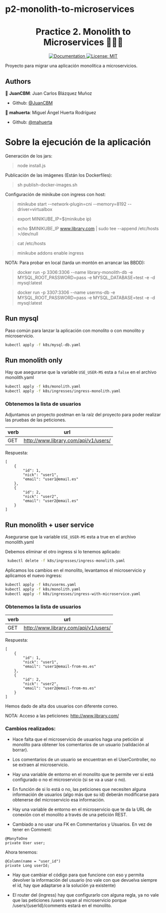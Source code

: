 # p2-monolith-to-microservices

<h1 align="center">Practice 2. Monolith to Microservices 👨🏻‍💻 </h1>

<p align="center">
  <a href="/docs" target="_blank">
    <img alt="Documentation" src="https://img.shields.io/badge/documentation-yes-brightgreen.svg" />
  </a>
  <a href="#" target="_blank">
    <img alt="License: MIT" src="https://img.shields.io/badge/License-MIT-yellow.svg" />
  </a>
</p>

Proyecto para migrar una aplicación monolítica a microservicios.

## Authors

👤 **JuanCBM**: Juan Carlos Blázquez Muñoz

* Github: [@JuanCBM](https://github.com/JuanCBM)

👤 **mahuerta**: Miguel Ángel Huerta Rodríguez

* Github: [@mahuerta](https://github.com/mahuerta)

# Sobre la ejecución de la aplicación

Generación de los jars:
> node install.js

Publicación de las imágenes (Están los Dockerfiles):
> sh publish-docker-images.sh

Configuración de minikube con ingress con host:
> minikube start --network-plugin=cni --memory=8192 --driver=virtualbox

> export MINIKUBE_IP=$(minikube ip)

> echo $MINIKUBE_IP www.library.com | sudo tee --append /etc/hosts >/dev/null

> cat /etc/hosts

> minikube addons enable ingress


NOTA:
Para probar en local (tarda un montón en arrancar las BBDD):
> docker run -p 3306:3306 --name library-monolith-db -e MYSQL_ROOT_PASSWORD=pass -e MYSQL_DATABASE=test -e -d mysql:latest

> docker run -p 3307:3306 --name userms-db -e MYSQL_ROOT_PASSWORD=pass -e MYSQL_DATABASE=test -e -d mysql:latest

## Run mysql
Paso común para lanzar la aplicación con monolito o con monolito y microservicio.

```sh
kubectl apply -f k8s/mysql-db.yaml
```

## Run monolith only
Hay que asegurarse que la variable `USE_USER-MS` esta a `false` en el archivo monolith.yaml
```sh
kubectl apply -f k8s/monolith.yaml
kubectl apply -f k8s/ingresses/ingress-monolith.yaml
```

### Obtenemos la lista de usuarios
Adjuntamos un proyecto postman en la raíz del proyecto para poder realizar las pruebas de las peticiones.

| verb | url                                 |
|------|-------------------------------------|
| GET | http://www.library.com/api/v1/users/ |

Respuesta:
```
[
    {
        "id": 1,
        "nick": "user1",
        "email": "user1@email.es"
    },
    {
        "id": 2,
        "nick": "user2",
        "email": "user2@email.es"
    }
]
```

## Run monolith + user service
Asegurarse que la variable `USE_USER-MS` esta a true en el archivo monolith.yaml

Debemos eliminar el otro ingress si lo tenemos aplicado:
```sh
 kubectl delete -f k8s/ingresses/ingress-monolith.yaml
```

Aplicamos los cambios en el monolito, levantamos el microservicio y aplicamos el nuevo ingress:
```sh
kubectl apply -f k8s/userms.yaml
kubectl apply -f k8s/monolith.yaml
kubectl apply -f k8s/ingresses/ingress-with-microservice.yaml
```

### Obtenemos la lista de usuarios

| verb | url                                 |
|------|-------------------------------------|
| GET | http://www.library.com/api/v1/users/ |

Respuesta:
```
[
    {
        "id": 1,
        "nick": "user1",
        "email": "user1@email-from-ms.es"
    },
    {
        "id": 2,
        "nick": "user2",
        "email": "user2@email-from-ms.es"
    }
]
```

Hemos dado de alta dos usuarios con diferente correo.

NOTA: Acceso a las peticiones:
http://www.library.com/

### Cambios realizados:
- Hace falta que el microservicio de usuarios haga una petición al monolito para obtener los comentarios de un usuario (validación al borrar).

- Los comentarios de un usuario se encuentran en el UserController, no se extraen al microservicio.

- Hay una variable de entorno en el monolito que te permite ver si está configurado o no el microservicio (si se va a usar o no).

- En función de si lo está o no, las peticiones que necesiten alguna información de usuarios (algo más que su id) deberán modificarse para obtenerse del microservicio esa información.

- Hay una variable de entorno en el microservicio que te da la URL de conexión con el monolito a través de una petición REST.

- Cambiado a no usar una FK en Commentarios y Usuarios.
En vez de tener en Comment:

```
@ManyToOne
private User user;
```

Ahora tenemos:
```
@Column(name = "user_id")
private Long userId;
```

- Hay que cambiar el código para que funcione con eso y permita devolver la información del usuario (no vale con que devuelva siempre el id, hay que adaptarse a la solución ya existente)

- El router del (ingress) hay que configurarlo con alguna regla, ya no vale que las peticiones /users vayan al microservicio porque /users/{userId}/comments estará en el monolito.